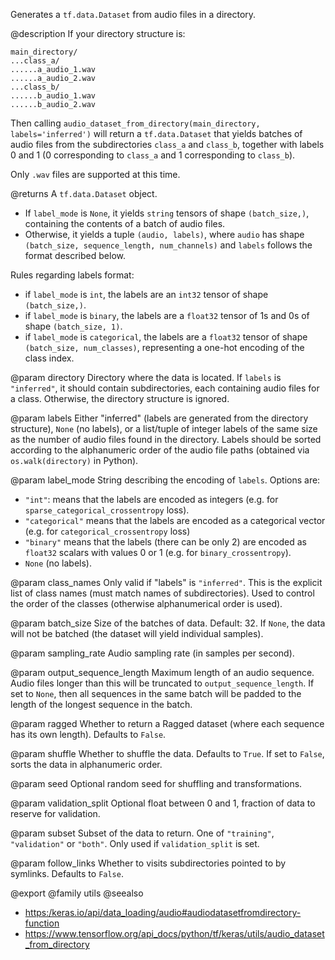 Generates a `tf.data.Dataset` from audio files in a directory.

@description
If your directory structure is:

```
main_directory/
...class_a/
......a_audio_1.wav
......a_audio_2.wav
...class_b/
......b_audio_1.wav
......b_audio_2.wav
```

Then calling `audio_dataset_from_directory(main_directory,
labels='inferred')`
will return a `tf.data.Dataset` that yields batches of audio files from
the subdirectories `class_a` and `class_b`, together with labels
0 and 1 (0 corresponding to `class_a` and 1 corresponding to `class_b`).

Only `.wav` files are supported at this time.

@returns
A `tf.data.Dataset` object.

- If `label_mode` is `None`, it yields `string` tensors of shape
  `(batch_size,)`, containing the contents of a batch of audio files.
- Otherwise, it yields a tuple `(audio, labels)`, where `audio`
  has shape `(batch_size, sequence_length, num_channels)` and `labels`
  follows the format described
  below.

Rules regarding labels format:

- if `label_mode` is `int`, the labels are an `int32` tensor of shape
  `(batch_size,)`.
- if `label_mode` is `binary`, the labels are a `float32` tensor of
  1s and 0s of shape `(batch_size, 1)`.
- if `label_mode` is `categorical`, the labels are a `float32` tensor
  of shape `(batch_size, num_classes)`, representing a one-hot
  encoding of the class index.

@param directory
Directory where the data is located.
If `labels` is `"inferred"`, it should contain subdirectories,
each containing audio files for a class. Otherwise, the directory
structure is ignored.

@param labels
Either "inferred" (labels are generated from the directory
structure), `None` (no labels), or a list/tuple of integer labels
of the same size as the number of audio files found in
the directory. Labels should be sorted according to the
alphanumeric order of the audio file paths
(obtained via `os.walk(directory)` in Python).

@param label_mode
String describing the encoding of `labels`. Options are:
- `"int"`: means that the labels are encoded as integers (e.g. for
  `sparse_categorical_crossentropy` loss).
- `"categorical"` means that the labels are encoded as a categorical
  vector (e.g. for `categorical_crossentropy` loss)
- `"binary"` means that the labels (there can be only 2)
  are encoded as `float32` scalars with values 0
  or 1 (e.g. for `binary_crossentropy`).
- `None` (no labels).

@param class_names
Only valid if "labels" is `"inferred"`.
This is the explicit list of class names
(must match names of subdirectories). Used to control the order
of the classes (otherwise alphanumerical order is used).

@param batch_size
Size of the batches of data. Default: 32. If `None`,
the data will not be batched
(the dataset will yield individual samples).

@param sampling_rate
Audio sampling rate (in samples per second).

@param output_sequence_length
Maximum length of an audio sequence. Audio files
longer than this will be truncated to `output_sequence_length`.
If set to `None`, then all sequences in the same batch will
be padded to the
length of the longest sequence in the batch.

@param ragged
Whether to return a Ragged dataset (where each sequence has its
own length). Defaults to `False`.

@param shuffle
Whether to shuffle the data. Defaults to `True`.
If set to `False`, sorts the data in alphanumeric order.

@param seed
Optional random seed for shuffling and transformations.

@param validation_split
Optional float between 0 and 1, fraction of data to
reserve for validation.

@param subset
Subset of the data to return. One of `"training"`,
`"validation"` or `"both"`. Only used if `validation_split` is set.

@param follow_links
Whether to visits subdirectories pointed to by symlinks.
Defaults to `False`.

@export
@family utils
@seealso
+ <https:/keras.io/api/data_loading/audio#audiodatasetfromdirectory-function>
+ <https://www.tensorflow.org/api_docs/python/tf/keras/utils/audio_dataset_from_directory>
